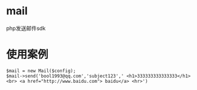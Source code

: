# mail
php发送邮件sdk


# 使用案例
```
$mail = new Mail($config);
$mail->send('bool1993@qq.com','subject123',' <h1>333333333333333</h1> <br> <a href="http://www.baidu.com"> baidu</a> <hr>')

```
